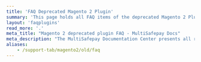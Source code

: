```yaml
---
title: 'FAQ Deprecated Magento 2 Plugin'
summary: 'This page holds all FAQ items of the deprecated Magento 2 Plugin.'
layout: 'faqplugins'
read_more: '.'
meta_title: "Magento 2 deprecated plugin FAQ - MultiSafepay Docs"
meta_description: "The MultiSafepay Documentation Center presents all relevant information about our Plugins and API. You can also find support pages for payment methods, tools and general questions as well as the contact details of our Support and Integration Teams."
aliases:
    - /support-tab/magento2/old/faq
---
```

 